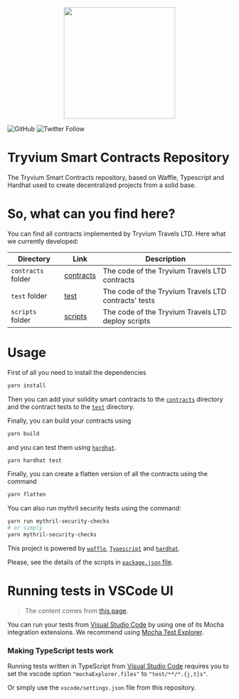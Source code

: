 <p align="center">
  <img src="https://res.cloudinary.com/tryvium/image/upload/v1551645701/company/logo-circle.png" height=250 style="margin-left:30px;margin-right:30px;"/> 
</p>

![GitHub](https://img.shields.io/github/license/tryvium-travels/smart-contracts-development-template?style=flat-square)
![Twitter Follow](https://img.shields.io/twitter/follow/tryviumtravels?style=social)
# Tryvium Smart Contracts Repository

The Tryvium Smart Contracts repository, based on Waffle, Typescript and Hardhat used to create decentralized projects from a solid base.

# So, what can you find here?

You can find all contracts implemented by Tryvium Travels LTD. Here what we currently developed:

| Directory          | Link      | Description              |
|--------------------|-----------|--------------------------|
| `contracts` folder | [contracts](./contracts) | The code of the Tryvium Travels LTD contracts |
| `test` folder | [test](./test) | The code of the Tryvium Travels LTD contracts' tests |
| `scripts` folder | [scripts](./scripts) | The code of the Tryvium Travels LTD deploy scripts |

# Usage

First of all you need to install the dependencies

``` bash
yarn install
```

Then you can add your solidity smart contracts to the [`contracts`](./contracts) directory and the contract tests to the [`test`](./test) directory.

Finally, you can build your contracts using

``` bash
yarn build
```

and you can test them using [`hardhat`](https://hardhat.org/guides/waffle-testing.html).

``` bash
yarn hardhat test
```

Finally, you can create a flatten version of all the contracts using the command

``` bash 
yarn flatten
```

You can also run mythril security tests using the command:

``` bash
yarn run mythril-security-checks
# or simply
yarn mythril-security-checks
```

This project is powered by [`waffle`](https://getwaffle.io), [`Typescript`](https://www.typescriptlang.org) and [`hardhat`](https://hardhat.org).

Please, see the details of the scripts in [`package.json` file](package.json).

# Running tests in VSCode UI

> The content comes from [this page](https://hardhat.org/guides/vscode-tests.html).

You can run your tests from [Visual Studio Code](https://code.visualstudio.com) by using one of its Mocha integration extensions. We recommend using [Mocha Test Explorer](https://marketplace.visualstudio.com/items?itemName=hbenl.vscode-mocha-test-adapter).

### Making TypeScript tests work

Running tests written in TypeScript from [Visual Studio Code](https://code.visualstudio.com) requires you to set the vscode option `"mochaExplorer.files"` to `"test/**/*.{j,t}s"`.

Or simply use the `vscode/settings.json` file from this repository.
